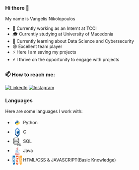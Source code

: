 ### Hi there 👋
My name is Vangelis Nikolopoulos


- 🔭 Currently working as an Internt at TCCI
- 🎓 Currently studying at University of Macedonia
- 🌱 Currently learning about Data Science and Cybersecurity
- 😄 Excellent team player
- ⚡ Here I am saving my projects
- ⚡ I thrive on the opportunity to engage with projects



### 📫 How to reach me:
[![LinkedIn](https://img.shields.io/badge/LinkedIn-Profile-blue?logo=linkedin)](https://gr.linkedin.com/in/vangelis-nikolopoulos-a951992b7)
[![Instagram](https://img.shields.io/badge/Instagram-Profile-orange?logo=instagram)](https://www.instagram.com/baggelhs_n?igsh=ZWN5emlsM2NiY3Mz&utm_source=qr)


### Languages
Here are some languages I work with:

- <img src="icons/python.svg" alt="Python" height="30" width="30" style="vertical-align:middle;"> Python
- <img src="icons/c.svg" alt="C" height="30" width="30" style="vertical-align:middle;"> C
- <img src="icons/sql.svg" alt="SQL" height="30" width="30" style="vertical-align:middle;"> SQL
- <img src="icons/java.svg" alt="Java" height="30" width="30" style="vertical-align:middle;"> Java
- <img src="icons/html.jpg" alt="Html" height="30" width="30" style="vertical-align:middle;"> HTML/CSS & JAVASCRIPT(Basic Knowledge)
<!--
**vangelisnik/vangelisnik** is a ✨ _special_ ✨ repository because its `README.md` (this file) appears on your GitHub profile.

Here are some ideas to get you started:

- 🔭 I’m currently working on ...
- 🌱 I’m currently learning ...
- 👯 I’m looking to collaborate on ...
- 🤔 I’m looking for help with ...
- 💬 Ask me about ...
- 📫 How to reach me: ...
- 😄 Pronouns: ...
- ⚡ Fun fact: ...
-->
